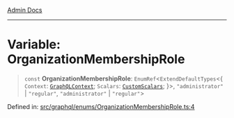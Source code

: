 [Admin Docs](/)

***

# Variable: OrganizationMembershipRole

> `const` **OrganizationMembershipRole**: `EnumRef`\<`ExtendDefaultTypes`\<\{ `Context`: [`GraphQLContext`](../../../context/type-aliases/GraphQLContext.md); `Scalars`: [`CustomScalars`](../../../scalars/type-aliases/CustomScalars.md); \}\>, `"administrator"` \| `"regular"`, `"administrator"` \| `"regular"`\>

Defined in: [src/graphql/enums/OrganizationMembershipRole.ts:4](https://github.com/Suyash878/talawa-api/blob/dcefc5853f313fc5e9e097849457ef0d144bcf61/src/graphql/enums/OrganizationMembershipRole.ts#L4)
